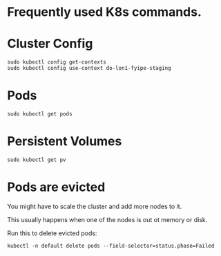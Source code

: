 # Frequently used K8s commands.

# Cluster Config

```
sudo kubectl config get-contexts
sudo kubectl config use-context do-lon1-fyipe-staging
```

# Pods

```
sudo kubectl get pods
```

# Persistent Volumes

```
sudo kubectl get pv
```

# Pods are evicted

You might have to scale the cluster and add more nodes to it.

This usually happens when one of the nodes is out ot memory or disk.

Run this to delete evicted pods:

```
kubectl -n default delete pods --field-selector=status.phase=Failed
```
